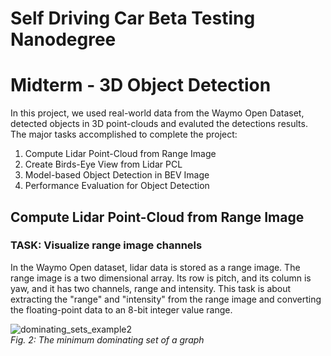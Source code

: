 # Self Driving Car Beta Testing Nanodegree
# Midterm - 3D Object Detection


In this project, we used real-world data from the Waymo Open Dataset, detected objects in 3D point-clouds and evaluted the detections results. The major tasks accomplished to complete the project:

1. Compute Lidar Point-Cloud from Range Image
2. Create Birds-Eye View from Lidar PCL
3. Model-based Object Detection in BEV Image
4. Performance Evaluation for Object Detection


## Compute Lidar Point-Cloud from Range Image

### TASK: Visualize range image channels

In the Waymo Open dataset, lidar data is stored as a range image. The range image is a two dimensional array. Its row is pitch, and its column is yaw, and it has two channels, range and intensity. This task is about extracting the "range" and "intensity" from the range image and converting the floating-point data to an 8-bit integer value range. 

<p>
    <img src="http://sparkandshine.net/wordpress/wp-content/uploads/2016/02/dominating_sets_example2.png" alt="dominating_sets_example2"/>
    <br>
    <em>Fig. 2: The minimum dominating set of a graph</em>
</p>


